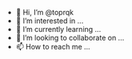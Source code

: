 - 👋 Hi, I’m @toprqk
- 👀 I’m interested in ...
- 🌱 I’m currently learning ...
- 💞️ I’m looking to collaborate on ...
- 📫 How to reach me ...

<!---
toprqk/toprqk is a ✨ special ✨ repository because its `README.md` (this file) appears on your GitHub profile.
You can click the Preview link to take a look at your changes.
--->
